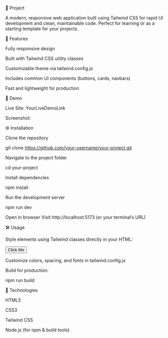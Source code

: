 🚀 Project

A modern, responsive web application built using Tailwind CSS for rapid UI development and clean, maintainable code. Perfect for learning or as a starting template for your projects.

🌟 Features

Fully responsive design

Built with Tailwind CSS utility classes

Customizable theme via tailwind.config.js

Includes common UI components (buttons, cards, navbars)

Fast and lightweight for production

🎨 Demo

Live Site: YourLiveDemoLink

Screenshot:


⚙️ Installation

Clone the repository

git clone https://github.com/your-username/your-project.git


Navigate to the project folder

cd your-project


Install dependencies

npm install


Run the development server

npm run dev


Open in browser
Visit http://localhost:5173 (or your terminal’s URL)

🛠 Usage

Style elements using Tailwind classes directly in your HTML:

<button class="bg-blue-500 hover:bg-blue-600 text-white px-4 py-2 rounded-lg transition">
  Click Me
</button>


Customize colors, spacing, and fonts in tailwind.config.js

Build for production:

npm run build

🧰 Technologies

HTML5

CSS3

Tailwind CSS

Node.js (for npm & build tools)